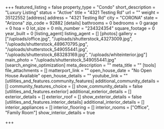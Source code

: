 +++
featured_listing = false
property_type = "Condo"
short_description = "Luxury Listing"
status = "Active"
title = "4321 Testing Rd"
url = ""
weight = 35122552
[address]
address = "4321 Testing Rd"
city = "CORONA"
state = "Arizona"
zip_code = 92882
[details]
bathrooms = 0
bedrooms = 0
garage = 0
hoa = 0
lot_size = 0
mls_number = "234324354"
square_footage = 0
year_built = 0
[listing_agent]
listing_agent = []
[photos]
gallery = ["/uploads/office.jpg", "/uploads/shutterstock_43273009.jpg", "/uploads/shutterstock_489670795.jpg", "/uploads/shutterstock_549055441.jpg", "/uploads/shutterstock_683283169.jpg", "/uploads/whiteinterior.jpg"]
main_photo = "/uploads/shutterstock_549055441.jpg"
[search_engine_optimization]
meta_description = ""
meta_title = ""
[tools]
file_attachments = []
matterport_link = ""
open_house_date = "No Open House Available"
open_house_details = ""
youtube_link = ""
[utilities_and_features.community_features]
additional_community_details = []
community_features_choice = []
show_community_details = false
[utilities_and_features.exterior]
additional_exterior_details = []
exterior_details = []
exterior_roof = []
show_exterior_details = false
[utilities_and_features.interior_details]
additional_interior_details = []
interior_appliances = []
interior_flooring = []
interior_rooms = ["Office", "Family Room"]
show_interior_details = true

+++
